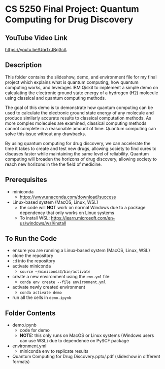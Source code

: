 # CS 5250 Final Project: Quantum Computing for Drug Discovery

## YouTube Video Link
https://youtu.be/UqrfxJBg3cA

## Description
This folder contains the slideshow, demo, and environment file for my final project which explains what is quantum computing, how quantum computing works, and leverages IBM Qiskit to implement a simple demo on calculating the electronic ground state energy of a hydrogen (H2) molecule using classical and quantum computing methods.

The goal of this demo is to demonstrate how quantum computing can be used to calculate the electronic ground state energy of any molecule and produce similarly accurate results to classical computation methods. As more complex molecules are examined, classical computing methods cannot complete in a reasonable amount of time. Quantum computing can solve this issue without any drawbacks.

By using quantum computing for drug discovery, we can accelerate the time it takes to create and test new drugs, allowing society to find cures to diseases faster while maintaining the same level of reliability. Quantum computing will broaden the horizons of drug discovery, allowing society to reach new horizons in the the field of medicine.

## Prerequisites
- miniconda
    - https://www.anaconda.com/download/success
- Linux-based system (MacOS, Linux, WSL)
    - the code will **NOT** work on normal Windows due to a package dependency that only works on Linux systems
    - To install WSL: https://learn.microsoft.com/en-us/windows/wsl/install

## To Run the Code
- ensure you are running a Linux-based system (MacOS, Linux, WSL)
- clone the repository
- `cd` into the repository
- activate miniconda
    - ```source ~/miniconda3/bin/activate```
- create a new environment using the `env.yml` file
    - ```conda env create --file environment.yml```
- activate newly created environment
    - ```conda activate demo```
- run all the cells in `demo.ipynb`

## Folder Contents
- demo.ipynb
    - code for demo
    - **NOTE:** this only runs on MacOS or Linux systems (Windows users can use WSL) due to dependence on PySCF package 
- environment.yml
    - miniconda env to replicate results
- Quantum Computing for Drug Discovery.pptx/.pdf (slideshow in different formats)